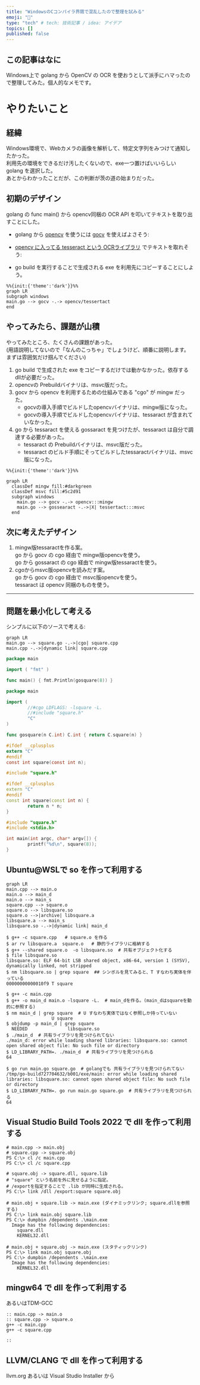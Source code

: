 ```yaml
---
title: "WindowsのCコンパイラ界隈で混乱したので整理を試みる"
emoji: "📝"
type: "tech" # tech: 技術記事 / idea: アイデア
topics: []
published: false
---
```


## この記事はなに

Windows上で golang から OpenCV の OCR を使おうとして派手にハマったので整理してみた。個人的なメモです。

# やりたいこと

## 経緯
Windows環境で、Webカメラの画像を解析して、特定文字列をみつけて通知したかった。  
利用先の環境をできるだけ汚したくないので、exe一つ置けばいいらしい golang を選択した。  
あとからわかったことだが、この判断が茨の道の始まりだった。

## 初期のデザイン

golang の func main() から opencv同梱の OCR API を叩いてテキストを取り出すことにした。
- golang から [opencv](https://opencv.org/) を使うには [gocv](https://gocv.io/) を使えばよさそう:  
- [opencv に入ってる tesseract という OCRライブラリ](https://docs.opencv.org/4.5.5/d7/ddc/classcv_1_1text_1_1OCRTesseract.html) でテキストを取れそう:  
  
- go build を実行することで生成される exe を利用先にコピーすることにしよう。

```mermaid
%%{init:{'theme':'dark'}}%%
graph LR
subgraph windows
main.go --> gocv -.-> opencv/tessertact
end
```

## やってみたら、課題が山積

やってみたところ、たくさんの課題があった。  
(用語説明してないので「なんのこっちゃ」でしょうけど、順番に説明します。まずは雰囲気だけ掴んでください)

1. go build で生成された exe をコピーするだけでは動かなかった。依存するdllが必要だった。
1. opencvの Prebuildバイナリは、msvc版だった。
1. gocv から opencv を利用するための仕組みである "cgo" が mingw だった。
    - gocvの導入手順でビルドしたopencvバイナリは、mingw版になった。
    - gocvの導入手順でビルドしたopencvバイナリは、tessaract が含まれていなかった。
1. go から tessaract を使える gossaract を見つけたが、tessaract は自分で調達する必要があった。
    - tessaract の Prebuildバイナリは、msvc版だった。
    - tessaract のビルド手順にそってビルドしたtessaractバイナリは、msvc版になった。

```mermaid
%%{init:{'theme':'dark'}}%%

graph LR
  classDef mingw fill:#darkgreen
  classDef msvc fill:#5c2d91
  subgraph windows
    main.go --> gocv -.-> opencv:::mingw
    main.go --> gossearact -.->|X| tessertact:::msvc
  end
```

## 次に考えたデザイン

1. mingw版tessaractを作る案。  
   go から gocv の cgo 経由で mingw版opencvを使う。  
   go から gossaract の cgo 経由で mingw版tessaractを使う。  
1. cgoからmsvc版opencvを読みだす案。  
   go から gocv の cgo 経由で msvc版opencvを使う。  
   tessaract は opencv 同梱のものを使う。

----

## 問題を最小化して考える

シンプルに以下のソースで考える:

```mermaid
graph LR
main.go --> square.go -.->|cgo| square.cpp
main.cpp -.->|dynamic link| square.cpp
```

```go:main.go
package main

import ( "fmt" )

func main() { fmt.Println(gosquare(8)) }
```

```go:square.go
package main

import (
        //#cgo LDFLAGS: -lsquare -L.
        //#include "square.h"
        "C"
)

func gosquare(n C.int) C.int { return C.square(n) }
```

```c:square.h
#ifdef __cplusplus
extern "C"
#endif
const int square(const int n);
```

```cpp:square.cpp
#include "square.h"

#ifdef __cplusplus
extern "C"
#endif
const int square(const int n) {
        return n * n;
}
```

```cpp:main.cpp
#include "square.h"
#include <stdio.h>

int main(int argc, char* argv[]) {
        printf("%d\n", square(8));
}
```

## Ubuntu@WSLで so を作って利用する

```mermaid
graph LR
main.cpp --> main.o
main.o --> main_d
main.o --> main_s
square.cpp --> square.o
square.o --> libsquare.so
square.o -->|archive| libsquare.a
libsquare.a --> main_s
libsquare.so -.->|dynamic link| main_d
```

```shell-session:bash
$ g++ -c square.cpp   # square.o を作る
$ ar rv libsquare.a  square.o   # 静的ライブラリに格納する
$ g++ --shared square.o  -o libsquare.so  # 共有オブジェクト化する
$ file libsquare.so
libsquare.so: ELF 64-bit LSB shared object, x86-64, version 1 (SYSV), dynamically linked, not stripped
$ nm libsquare.so | grep square  ## シンボルを見てみると、T すなわち実体を伴っている
00000000000010f9 T square
```
```shell-session:bash
$ g++ -c main.cpp
$ g++ -o main_d main.o -lsquare -L.  # main_dを作る。(main_dはsquareを動的に参照する)
$ nm main_d | grep square  # U すなわち実体ではなく参照しか持っていない
                 U square
$ objdump -p main_d | grep square
  NEEDED               libsquare.so
$ ./main_d  # 共有ライブラリを見つけられてない
./main_d: error while loading shared libraries: libsquare.so: cannot open shared object file: No such file or directory
$ LD_LIBRARY_PATH=. ./main_d  # 共有ライブラリを見つけられる
64
```
```shell-session:bash
$ go run main.go square.go  # golangでも 共有ライブラリを見つけられてない
/tmp/go-build727704632/b001/exe/main: error while loading shared libraries: libsquare.so: cannot open shared object file: No such file or directory
$ LD_LIBRARY_PATH=. go run main.go square.go  # 共有ライブラリを見つけられる
64
```

## Visual Studio Build Tools 2022 で dll を作って利用する

```powershell:powershell
# main.cpp -> main.obj
# square.cpp -> square.obj
PS C:\> cl /c main.cpp
PS C:\> cl /c square.cpp

# square.obj -> square.dll, square.lib
# "square" という名前を外に見せるように指定。
# /exportを指定することで .lib が同時に生成される。
PS C:\> link /dll /export:square square.obj

# main.obj + square.lib -> main.exe (ダイナミックリンク; square.dllを参照する)
PS C:\> link main.obj square.lib
PS C:\> dumpbin /dependents .\main.exe
  Image has the following dependencies:
    square.dll
    KERNEL32.dll

# main.obj + square.obj -> main.exe (スタティックリンク)
PS C:\> link main.obj square.obj
PS C:\> dumpbin /dependents .\main.exe
  Image has the following dependencies:
    KERNEL32.dll
```

## mingw64 で dll を作って利用する

あるいはTDM-GCC

```bat:
:: main.cpp -> main.o
:: square.cpp -> square.o
g++ -c main.cpp
g++ -c square.cpp

:: 
```

## LLVM/CLANG で dll を作って利用する

llvm.org あるいは Visual Studio Installer から

